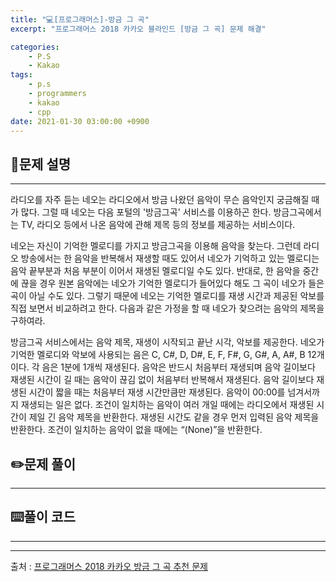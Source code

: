 ```yaml
---
title: "💻[프로그래머스]-방금 그 곡"
excerpt: "프로그래머스 2018 카카오 블라인드 [방금 그 곡] 문제 해결"

categories:
    - P.S
    - Kakao
tags:
    - p.s
    - programmers
    - kakao
    - cpp
date: 2021-01-30 03:00:00 +0900
---
```


## 📖문제 설명
---
라디오를 자주 듣는 네오는 라디오에서 방금 나왔던 음악이 무슨 음악인지 궁금해질 때가 많다. 그럴 때 네오는 다음 포털의 '방금그곡' 서비스를 이용하곤 한다. 방금그곡에서는 TV, 라디오 등에서 나온 음악에 관해 제목 등의 정보를 제공하는 서비스이다.

네오는 자신이 기억한 멜로디를 가지고 방금그곡을 이용해 음악을 찾는다. 그런데 라디오 방송에서는 한 음악을 반복해서 재생할 때도 있어서 네오가 기억하고 있는 멜로디는 음악 끝부분과 처음 부분이 이어서 재생된 멜로디일 수도 있다. 반대로, 한 음악을 중간에 끊을 경우 원본 음악에는 네오가 기억한 멜로디가 들어있다 해도 그 곡이 네오가 들은 곡이 아닐 수도 있다. 그렇기 때문에 네오는 기억한 멜로디를 재생 시간과 제공된 악보를 직접 보면서 비교하려고 한다. 다음과 같은 가정을 할 때 네오가 찾으려는 음악의 제목을 구하여라.

방금그곡 서비스에서는 음악 제목, 재생이 시작되고 끝난 시각, 악보를 제공한다.
네오가 기억한 멜로디와 악보에 사용되는 음은 C, C#, D, D#, E, F, F#, G, G#, A, A#, B 12개이다.
각 음은 1분에 1개씩 재생된다. 음악은 반드시 처음부터 재생되며 음악 길이보다 재생된 시간이 길 때는 음악이 끊김 없이 처음부터 반복해서 재생된다. 음악 길이보다 재생된 시간이 짧을 때는 처음부터 재생 시간만큼만 재생된다.
음악이 00:00를 넘겨서까지 재생되는 일은 없다.
조건이 일치하는 음악이 여러 개일 때에는 라디오에서 재생된 시간이 제일 긴 음악 제목을 반환한다. 재생된 시간도 같을 경우 먼저 입력된 음악 제목을 반환한다.
조건이 일치하는 음악이 없을 때에는 “(None)”을 반환한다.

## ✏️문제 풀이
___

## ⌨️풀이 코드
---

-----
출처 : [프로그래머스 2018 카카오 방금 그 곡 추천 문제](https://programmers.co.kr/learn/courses/30/lessons/17683)